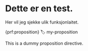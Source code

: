 # Dette er en test. 

Her vil jeg sjekke ulik funksjonlaitet. 

{prf:proposition}
:label: my-proposition

This is a dummy proposition directive.
